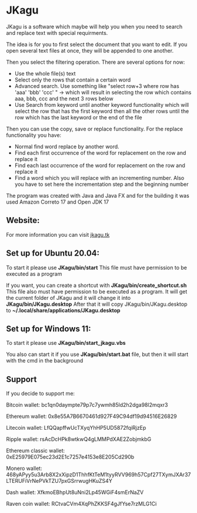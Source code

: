 # JKagu

JKagu is a software which maybe will help you when you need to search and replace text with special requirments.

 <p>The idea is for you to first select the document that you want to edit. If you open several text files at once, they will be appended to one another.</p>

<p>Then you select the filtering operation. There are several options for now:</p>
<ul>
  <li>Use the whole file(s) text</li>
  <li>Select only the rows that contain a certain word</li>
  <li>Advanced search. Use something like "select row+3 where row has 'aaa' 'bbb' 'ccc' " -> which will result in selecting the row which contains aaa, bbb, ccc and the next 3 rows below</li>
  <li>Use Search from keyword until another keyword functionality which will select the row that has the first keyword then all the other rows until the row which has the last keyword or the end of the file</li>
</ul>

<p>Then you can use the copy, save or replace functionality. For the replace functionality you have:</p>
<ul>
  <li>Normal find word replace by another word.</li>
  <li>Find each first occurrence of the word for replacement on the row and replace it</li>
  <li>Find each last occurrence of the word for replacement on the row and replace it</li>
  <li>Find a word which you will replace with an incrementing number. Also you have to set here the incrementation step and the beginning number</li>
</ul>
The program was created with Java and Java FX and for the building it was used Amazon Correto 17 and Open JDK 17

<h2>
 Website:
</h2>
<p>
 For more information you can visit <a href="http://www.jkagu.tk/#/home">jkagu.tk</a> 
</p>
 
<h2>Set up for Ubuntu 20.04:</h2>
<p>
 To start it please use <b>JKagu/bin/start</b>
This file must have permission to be executed as a program

 If you want, you can create a shortcut with <b>JKagu/bin/create_shortcut.sh</b>
This file also must have permission to be executed as a program.
 It will get the current folder of JKagu and it will change it into <b>JKagu/bin/JKagu.desktop</b>
 After that it will copy JKagu/bin/JKagu.desktop to <b>~/.local/share/applications/JKagu.desktop</b>
</p>

<h2>Set up for Windows 11:</h2>
<p>
 To start it please use <b>JKagu/bin/start_jkagu.vbs</b>

 You also can start it if you use <b>JKagu/bin/start.bat</b> file, but then it will start with the cmd in
the background
</p>

<h2>Support</h2>
<p>If you decide to support me:</p>
<p>
 Bitcoin wallet: bc1qn0daympte79p7c7ywmh85ld2h2dga98l2mqxr3
</p>

<p>
Ethereum wallet: 0x8e55A7B6670461d927F49C94df19d94516E26829
</p>

<p>
 Litecoin wallet: LfQQapffwUcTXyqYhHP5UD5872fqiRjzEp
</p>

<p>
 Ripple wallet: rsAcDcHPk8wtkwQ4gLMMPdXAE2ZobjmkbG
</p>

<p>
Ethereum classic wallet: 0xE25979E075ec23d2E1c7257e4153e8E205Cd290b
</p>

<p>
 Monero wallet: 468yAPyy5u3Arb8X2xXipzD1ThhfKtTeM1tyyRVV969h57Cpf27TXymJXAr37LTERUFiVrNePVkTZU7pxGSrrwugHKuZS4Y
</p>
 
<p>
 Dash wallet: XfkmoEBhpUt8uNni2Lp45WGiF4smErNaZV
</p>

<p>
 Raven coin wallet: RCtvaCVm4XqPhZKKSF4gJfYse7rzMLG1Ci
</p>
